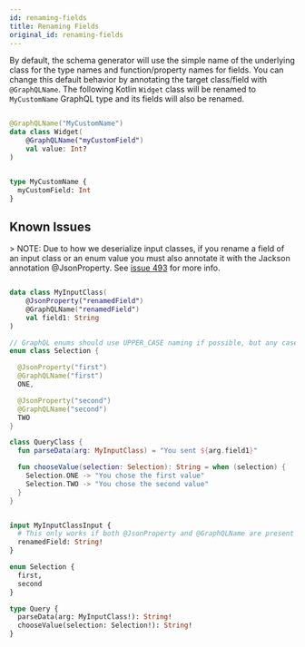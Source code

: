 ```yaml
---
id: renaming-fields
title: Renaming Fields
original_id: renaming-fields
---
```

By default, the schema generator will use the simple name of the underlying class for the type names and function/property names for fields.
You can change this default behavior by annotating the target class/field with `@GraphQLName`. The following Kotlin `Widget` class
will be renamed to `MyCustomName` GraphQL type and its fields will also be renamed.

```kotlin

@GraphQLName("MyCustomName")
data class Widget(
    @GraphQLName("myCustomField")
    val value: Int?
)

```

```graphql

type MyCustomName {
  myCustomField: Int
}

```

## Known Issues

&gt; NOTE: Due to how we deserialize input classes, if you rename a field of an input class or an enum value you must also annotate it with the Jackson annotation @JsonProperty. See [issue 493](https://github.com/ExpediaGroup/graphql-kotlin/issues/493) for more info.

```kotlin

data class MyInputClass(
    @JsonProperty("renamedField")
    @GraphQLName("renamedField")
    val field1: String
)

// GraphQL enums should use UPPER_CASE naming if possible, but any case is supported
enum class Selection {

  @JsonProperty("first")
  @GraphQLName("first")
  ONE,

  @JsonProperty("second")
  @GraphQLName("second")
  TWO
}

class QueryClass {
  fun parseData(arg: MyInputClass) = "You sent ${arg.field1}"

  fun chooseValue(selection: Selection): String = when (selection) {
    Selection.ONE -> "You chose the first value"
    Selection.TWO -> "You chose the second value"
  }
}

```

```graphql

input MyInputClassInput {
  # This only works if both @JsonProperty and @GraphQLName are present
  renamedField: String!
}

enum Selection {
  first,
  second
}

type Query {
  parseData(arg: MyInputClass!): String!
  chooseValue(selection: Selection!): String!
}

```
